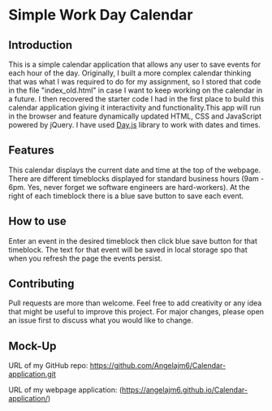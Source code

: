 # Simple Work Day Calendar

## Introduction

This is a simple calendar application that allows any user to save events for each hour of the day. Originally, I built a more complex calendar thinking that was what I was required to do for my assignment, so I stored that code in the file "index_old.html" in case I want to keep working on the calendar in a future. I then recovered the starter code I had in the first place to build this calendar application giving it interactivity and functionality.This app will run in the browser and feature dynamically updated HTML, CSS and JavaScript powered by jQuery.
I have used [Day.js](https://day.js.org/en/) library to work with dates and times.

## Features

This calendar displays the current date and time at the top of the webpage. There are different timeblocks displayed for standard business hours (9am - 6pm. Yes, never forget we software engineers are hard-workers). At the right of each timeblock there is a blue save button to save each event. 

## How to use

Enter an event in the desired timeblock then click blue save button for that timeblock. The text for that event will be saved in local storage spo that when you refresh the page the events persist. 

## Contributing

Pull requests are more than welcome. Feel free to add creativity or any idea that might be useful to improve this project. For major changes, please open an issue first to discuss what you would like to change.

## Mock-Up


URL of my GitHub repo: https://github.com/Angelajm6/Calendar-application.git 

URL of my webpage application: (https://angelajm6.github.io/Calendar-application/)

